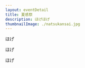 ```yaml
---
layout: eventDetail
title: 夏感祭
description: ほげほげ
thumbnailImage: ./natsukansai.jpg
---
```



ほげ

ほげ

ほげ
